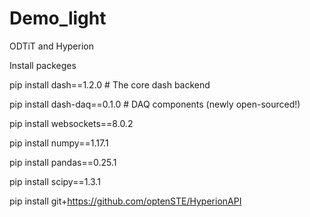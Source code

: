 # Demo_light
 ODTiT and Hyperion

Install packeges

pip install dash==1.2.0  # The core dash backend

pip install dash-daq==0.1.0  # DAQ components (newly open-sourced!)

pip install websockets==8.0.2

pip install numpy==1.17.1

pip install pandas==0.25.1

pip install scipy==1.3.1

pip install git+https://github.com/optenSTE/HyperionAPI

